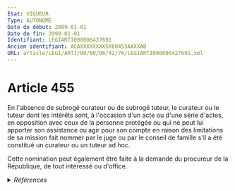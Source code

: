 ```yaml
---
État: VIGUEUR
Type: AUTONOME
Date de début: 2009-01-01
Date de fin: 2999-01-01
Identifiant: LEGIARTI000006427691
Ancien identifiant: ACAXXXXXXXX5X00455AAXXAB
URL: article/LEGI/ARTI/00/00/06/42/76/LEGIARTI000006427691.xml
---
```


<h1>Article 455</h1>

En l'absence de subrogé curateur ou de subrogé tuteur, le curateur ou le tuteur
dont les intérêts sont, à l'occasion d'un acte ou d'une série d'actes, en
opposition avec ceux de la personne protégée ou qui ne peut lui apporter son
assistance ou agir pour son compte en raison des limitations de sa mission fait
nommer par le juge ou par le conseil de famille s'il a été constitué un curateur
ou un tuteur ad hoc.<br />

Cette nomination peut également être faite à la demande du procureur de la
République, de tout intéressé ou d'office.


<details>
  <summary><em>Références</em></summary>

  <h2>Articles faisant référence à l'article</h2>
  
  <ul>
    <li>
      <a href="https://legal.tricoteuses.fr//redirection/LEGIARTI000006284898?vers=git&vers=legifrance">LOI n° 2007-308 du 5 mars 2007 portant réforme de la protection juridique des majeurs - article 7 ENTIEREMENT_MODIF</a> MODIFICATION cible
    </li>
  </ul>
  
  <h2>Références faites par l'article</h2>
  
  <ul>
    <li>
      CODIFICATION source Loi 1803-03-14
    </li>
    <li>
      2007-03-05 MODIFICATION source <a href="https://legal.tricoteuses.fr//redirection/LEGIARTI000006284898?vers=git&vers=legifrance">LOI n° 2007-308 du 5 mars 2007 portant réforme de la protection juridique des majeurs - article 7 ENTIEREMENT_MODIF</a>
    </li>
  </ul>
</details>
